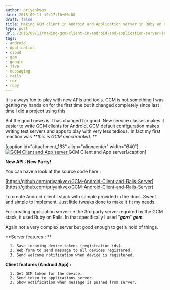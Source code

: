 ```yaml
---
author: priyankvex
date: 2015-09-11 19:17:16+00:00
draft: false
title: Making GCM client in Android and Application server in Ruby on Rails
type: post
url: /2015/09/11/making-gcm-client-in-android-and-application-server-in-ruby-on-rails/
tags:
- android
- Application
- cloud
- gcm
- google
- java
- messaging
- rails
- ror
- ruby
---
```


It is always fun to play with new APIs and tools. GCM is not something I was getting my hands on for the first time but it changed completely since last time I did a project using this.

But the good news is it has changed for good. New service classes makes it easier to write GCM clients for Android, GCM default configuration makes writing test servers and apps to play with very less tedious. In fact my first reaction was _**this is GCM reincarnated. **_

[caption id="attachment_163" align="aligncenter" width="640"][![GCM Client and App server](https://priyankvex.files.wordpress.com/2015/09/gcm_stack.png)
](https://priyankvex.files.wordpress.com/2015/09/gcm_stack.png) GCM Client and App server[/caption]

**New API : New Party!**

You can have a look at the source code here :

[https://github.com/priyankvex/GCM-Android-Client-and-Rails-Server](https://github.com/priyankvex/GCM-Android-Client-and-Rails-Server)

To create Android client I stuck with sample provided in the docs. Sweet and simple to implement. Just little tweaks done to make it fit my needs.

For creating application server i.e the 3rd party server required by the GCM stack, it used Ruby on Rails. In that specifically I used "_**gcm**_" _**gem**_.

Again not a very complex server but good enough to get a hold of things.

**Server features : **



	  1. Save incoming device tokens (registration ids).
	  2. Web form to send message to all devices registered.
	  3. Send welcome notification when device is registered.

**Client features (Android App) :**



	  1. Get GCM token for the device.
	  2. Send token to applications server.
	  3. Show notification when message is pushed from server.


